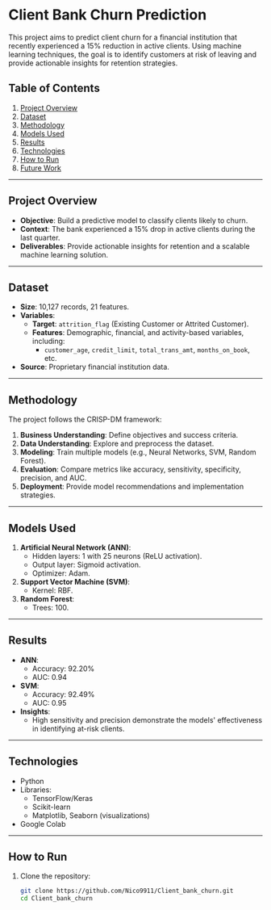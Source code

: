# **Client Bank Churn Prediction**

This project aims to predict client churn for a financial institution that recently experienced a 15% reduction in active clients. Using machine learning techniques, the goal is to identify customers at risk of leaving and provide actionable insights for retention strategies.

## **Table of Contents**
1. [Project Overview](#project-overview)
2. [Dataset](#dataset)
3. [Methodology](#methodology)
4. [Models Used](#models-used)
5. [Results](#results)
6. [Technologies](#technologies)
7. [How to Run](#how-to-run)
8. [Future Work](#future-work)

---

## **Project Overview**
- **Objective**: Build a predictive model to classify clients likely to churn.
- **Context**: The bank experienced a 15% drop in active clients during the last quarter.
- **Deliverables**: Provide actionable insights for retention and a scalable machine learning solution.

---

## **Dataset**
- **Size**: 10,127 records, 21 features.
- **Variables**:
  - **Target**: `attrition_flag` (Existing Customer or Attrited Customer).
  - **Features**: Demographic, financial, and activity-based variables, including:
    - `customer_age`, `credit_limit`, `total_trans_amt`, `months_on_book`, etc.
- **Source**: Proprietary financial institution data.

---

## **Methodology**
The project follows the CRISP-DM framework:
1. **Business Understanding**: Define objectives and success criteria.
2. **Data Understanding**: Explore and preprocess the dataset.
3. **Modeling**: Train multiple models (e.g., Neural Networks, SVM, Random Forest).
4. **Evaluation**: Compare metrics like accuracy, sensitivity, specificity, precision, and AUC.
5. **Deployment**: Provide model recommendations and implementation strategies.

---

## **Models Used**
1. **Artificial Neural Network (ANN)**:
   - Hidden layers: 1 with 25 neurons (ReLU activation).
   - Output layer: Sigmoid activation.
   - Optimizer: Adam.
2. **Support Vector Machine (SVM)**:
   - Kernel: RBF.
3. **Random Forest**:
   - Trees: 100.

---

## **Results**
- **ANN**:
  - Accuracy: 92.20%
  - AUC: 0.94
- **SVM**:
  - Accuracy: 92.49%
  - AUC: 0.95
- **Insights**:
  - High sensitivity and precision demonstrate the models' effectiveness in identifying at-risk clients.

---

## **Technologies**
- Python
- Libraries:
  - TensorFlow/Keras
  - Scikit-learn
  - Matplotlib, Seaborn (visualizations)
- Google Colab

---

## **How to Run**
1. Clone the repository:
   ```bash
   git clone https://github.com/Nico9911/Client_bank_churn.git
   cd Client_bank_churn


